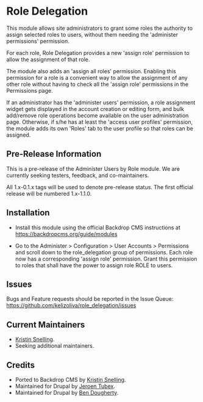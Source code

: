 Role Delegation
===============

This module allows site administrators to grant some roles the authority to
assign selected roles to users, without them needing the 'administer
permissions' permission.

For each role, Role Delegation provides a new 'assign <ROLE> role' permission to
allow the assignment of that role.

The module also adds an 'assign all roles' permission. Enabling this permission
for a role is a convenient way to allow the assignment of any other role without
having to check all the 'assign <ROLE> role' permissions in the Permissions
page.

If an administrator has the 'administer users' permission, a role assignment
widget gets displayed in the account creation or editing form, and bulk
add/remove role operations become available on the user administration page.
Otherwise, if s/he has at least the 'access user profiles' permission, the
module adds its own 'Roles' tab to the user profile so that roles can be
assigned.

Pre-Release Information
-----------------------

This is a pre-release of the Administer Users by Role module. We are currently
seeking testers, feedback, and co-maintainers.

All 1.x-0.1.x tags will be used to denote pre-release status. The first
official release will be numbered 1.x-1.1.0.

Installation
------------

- Install this module using the official Backdrop CMS instructions at
  https://backdropcms.org/guide/modules

- Go to the Administer > Configuration > User Accounts > Permissions and scroll
  down to the role_delegation group of permissions. Each role now has a
  corresponding 'assign <ROLE> role' permission. Grant this permission to roles
  that shall have the power to assign role ROLE to users.
   
Issues
------

Bugs and Feature requests should be reported in the Issue Queue:
https://github.com/kelizoliva/role_delegation/issues

Current Maintainers
-------------------

- [Kristin Snelling](https://github.com/kelizoliva).
- Seeking additional maintainers.

Credits
-------

- Ported to Backdrop CMS by [Kristin Snelling](https://github.com/kelizoliva).
- Maintained for Drupal by [Jeroen Tubex](https://www.drupal.org/u/jeroent).
- Maintained for Drupal by [Ben Dougherty](https://www.drupal.org/u/benjy).

